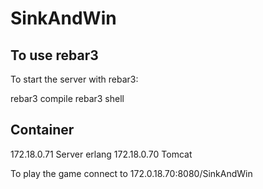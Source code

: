 # SinkAndWin

<h2> To use rebar3 </h2>
To start the server with rebar3: 

rebar3 compile
rebar3 shell 

<h2> Container </h2>

172.18.0.71 Server erlang
172.18.0.70 Tomcat

To play the game connect to 172.0.18.70:8080/SinkAndWin
